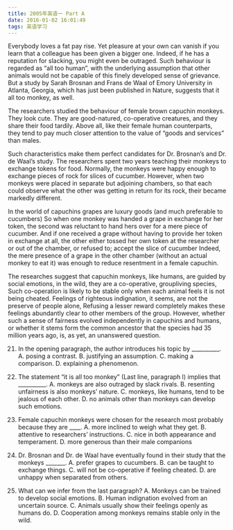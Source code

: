 ```yaml
---
title: 2005年英语一 Part A
date: 2016-01-02 16:01:49
tags: 英语学习
---
```


Everybody loves a fat pay rise. Yet pleasure at your own can vanish if you learn that a colleague has been given a bigger one. Indeed, if he has a reputation for slacking, you might even be outraged.<!--more--> Such behaviour is regarded as “all too human”, with the underlying assumption that other animals would not be capable of this finely developed sense of grievance. But a study by Sarah Brosnan and Frans de Waal of Emory University in Atlanta, Georgia, which has just been published in Nature, suggests that it all too monkey, as well.

The researchers studied the behaviour of female brown capuchin monkeys. They look cute. They are good-natured, co-operative creatures, and they share their food tardily. Above all, like their female human counterparts, they tend to pay much closer attention to the value of “goods and services” than males. 

Such characteristics make them perfect candidates for Dr. Brosnan’s and Dr. de Waal’s study. The researchers spent two years teaching their monkeys to exchange tokens for food. Normally, the monkeys were happy enough to exchange pieces of rock for slices of cucumber. However, when two monkeys were placed in separate but adjoining chambers, so that each could observe what the other was getting in return for its rock, their became markedly different.

In the world of capuchins grapes are luxury goods (and much preferable to cucumbers) So when one monkey was handed a grape in exchange for her token, the second was reluctant to hand hers over for a mere piece of cucumber. And if one received a grape without having to provide her token in exchange at all, the other either tossed her own token at the researcher or out of the chamber, or refused to; accept the slice of cucumber Indeed, the mere presence of a grape in the other chamber (without an actual monkey to eat it) was enough to reduce resentment in a female capuchin.

The researches suggest that capuchin monkeys, like humans, are guided by social emotions, in the wild, they are a co-operative, groupliving species, Such co-operation is likely to be stable only when each animal feels it is not being cheated. Feelings of righteous indignation, it seems, are not the preserve of people alone, Refusing a lesser reward completely makes these feelings abundantly clear to other members of the group. However, whether such a sense of fairness evolved independently in capuchins and humans, or whether it stems form the common ancestor that the species had 35 million years ago, is, as yet, an unanswered question.

21. In the opening paragraph, the author introduces his topic by __________.
A. posing a contrast.             B. justifying an assumption.
C. making a comparison.          D. explaining a phenomenon.

22. The statement “it is all too monkey” (Last line, paragraph l) implies that __________.
A. monkeys are also outraged by slack rivals.   B. resenting unfairness is also monkeys’ nature.
C. monkeys, like humans, tend to be jealous of each other.
D. no animals other than monkeys can develop such emotions.

23. Female capuchin monkeys were chosen for the research most probably because they are ____.
A. more inclined to weigh what they get.       B. attentive to researchers’ instructions.
C. nice in both appearance and temperament.   D. more generous than their male companions

24. Dr. Brosnan and Dr. de Waal have eventually found in their study that the monkeys _______.
A. prefer grapes to cucumbers.               B. can be taught to exchange things.
C. will not be co-operative if feeling cheated.   D. are unhappy when separated from others.

25. What can we infer from the last paragraph?
A. Monkeys can be trained to develop social emotions.
B. Human indignation evolved from an uncertain source.
C. Animals usually show their feelings openly as humans do.
D. Cooperation among monkeys remains stable only in the wild.
